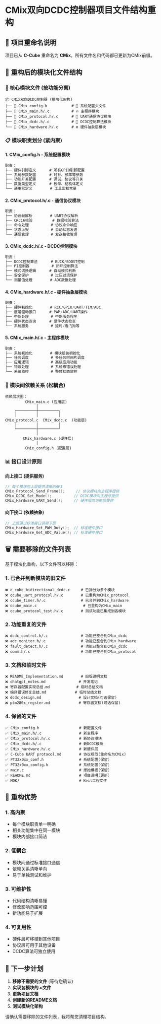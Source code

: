 # CMix双向DCDC控制器项目文件结构重构

## 🔄 项目重命名说明

项目已从 **C-Cube** 重命名为 **CMix**，所有文件名和代码都已更新为CMix前缀。

## 📁 重构后的模块化文件结构

### 🎯 **核心模块文件 (按功能分离)**

```
📦 CMix双向DCDC控制器 (模块化架构)
├── 📄 CMix_config.h           # 🔧 系统配置头文件
├── 📄 CMix_main.h/.c          # 🔥 主程序模块
├── 📄 CMix_protocol.h/.c      # 📡 UART通信协议模块  
├── 📄 CMix_dcdc.h/.c          # 🔋 DCDC控制算法模块
└── 📄 CMix_hardware.h/.c      # ⚙️ 硬件抽象层模块
```

### 📋 **模块职责划分 (紧内聚)**

#### **1. CMix_config.h** - 系统配置模块
```c
职责：
├── 硬件引脚定义      # 所有GPIO引脚配置
├── 系统参数配置      # 时钟、频率等参数
├── 功能开关配置      # 调试、协议等开关
├── 数据类型定义      # 枚举、结构体定义
└── 通用宏定义        # 工具宏和常量
```

#### **2. CMix_protocol.h/.c** - 通信协议模块
```c
职责：
├── 协议帧解析        # UART协议解析
├── CRC16校验         # 数据校验算法
├── 命令处理          # 协议命令响应
├── 状态上报          # 自动状态发送
└── 通信管理          # 发送接收管理
```

#### **3. CMix_dcdc.h/.c** - DCDC控制模块
```c
职责：
├── DCDC控制算法      # BUCK/BOOST控制
├── PI控制器          # 闭环控制算法
├── 模式切换逻辑      # 自动模式判断
├── 安全保护          # 过压过流保护
└── 测量值处理        # ADC数据处理
```

#### **4. CMix_hardware.h/.c** - 硬件抽象层模块
```c
职责：
├── 硬件初始化        # RCC/GPIO/UART/TIM/ADC
├── 底层驱动接口      # PWM/ADC/UART操作
├── 中断处理          # 中断服务程序
├── 硬件状态查询      # 硬件状态检查
└── 系统服务          # 延时/看门狗等
```

#### **5. CMix_main.h/.c** - 主程序模块
```c
职责：
├── 系统初始化        # 模块组装初始化
├── 任务调度          # 多任务时间片调度
├── 应用逻辑          # 高级应用功能
├── 错误处理          # 系统级错误处理
└── 系统监控          # 整体状态监控
```

### 🔗 **模块间依赖关系 (松耦合)**

```
依赖层次图：
         CMix_main.c (应用层)
              │
    ┌─────────┼─────────┐
    │         │         │
CMix_protocol.c  CMix_dcdc.c  (功能层)
    │         │         │
    └─────────┼─────────┘
              │
        CMix_hardware.c (硬件层)
              │
         CMix_config.h (配置层)
```

### 📊 **接口设计原则**

#### **向上接口 (提供服务)**
```c
// 每个模块向上层提供清晰的API
CMix_Protocol_Send_Frame();     // 协议模块向主程序提供
CMix_DCDC_Set_Mode();          // DCDC模块向主程序提供
CMix_Hardware_UART_Send();     // 硬件层向功能层提供
```

#### **向下接口 (依赖抽象)**
```c
// 上层通过标准接口调用下层
CMix_Hardware_Set_PWM_Duty();  // 标准硬件接口
CMix_Hardware_Get_ADC_Value(); // 标准硬件接口
```

## 🗑️ **需要移除的文件列表**

基于模块化重构，以下文件可以移除：

### **1. 已合并到新模块的旧文件**
```
❌ c_cube_bidirectional_dcdc.c     # 已拆分为多个模块
❌ ccube_uart_protocol.h/.c        # 已重构为CMix_protocol
❌ ccube_timer.h/.c                # 已合并到CMix_hardware
❌ ccube_main.c                     # 已重构为CMix_main
❌ ccube_protocol_test.h/.c        # 测试功能已集成到各模块
```

### **2. 功能重复的文件**
```
❌ dcdc_control.h/.c               # 功能已整合到CMix_dcdc
❌ adc_monitor.h/.c                # 功能已整合到CMix_hardware
❌ fault_detect.h/.c               # 功能已整合到CMix_dcdc
❌ comm.h/.c                       # 功能已整合到CMix_protocol
```

### **3. 文档和临时文件**
```
❌ README_Implementation.md        # 旧版说明文档
❌ chatgpt_notes.md               # 开发笔记
❌ 寄存器配置实现总结.md            # 临时总结文档
❌ 编译错误修复总结.md             # 临时总结文档
❌ dcdc_design.md                 # 设计文档(可选保留)
❌ ptm280x_regster.md             # 寄存器文档(可选保留)
```

### **4. 保留的文件**
```
✅ CMix_config.h                  # 新配置文件
✅ CMix_main.h/.c                 # 新主程序
✅ CMix_protocol.h/.c             # 新协议模块
✅ CMix_dcdc.h/.c                 # 新DCDC模块
✅ CMix_hardware.h/.c             # 新硬件层
✅ C-Cube UART protocol.md        # 协议规范(重命名为CMix)
✅ PT32x0xx_conf.h                # 系统配置(保留)
✅ PT32x0xx_config.h              # 系统配置(保留)
✅ main.c                         # 原始模板(保留)
✅ README.md                      # 项目说明(更新)
✅ MDK/                           # Keil工程文件
```

## 🔧 **重构优势**

### **1. 高内聚**
- 每个模块职责单一明确
- 相关功能集中在同一模块
- 模块内部接口简洁

### **2. 低耦合**
- 模块间通过标准接口通信
- 依赖关系清晰单向
- 易于单独测试和维护

### **3. 可维护性**
- 代码结构清晰易懂
- 修改影响范围可控
- 新功能易于扩展

### **4. 可复用性**
- 硬件层可移植到其他项目
- 协议层可用于其他设备
- DCDC算法可独立使用

## 🚀 **下一步计划**

1. **移除不需要的文件** (等待您确认)
2. **实现各模块的.c文件** 
3. **更新项目文档**
4. **创建新的README文档**
5. **测试模块化架构**

请确认需要移除的文件列表，我将帮您清理项目结构。